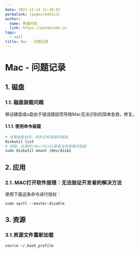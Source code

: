 ```yaml
---
date: 2021-11-14 11:38:52
permalink: /pages/64e5c3/
author: 
  name: 熊猫代码
  link: https://pandacode.cn
tags: 
  - null
title: Mac - 问题记录
---
```


# Mac - 问题记录

## 1. 磁盘

### 1.1. 磁盘装载问题

移动硬盘或u盘由于错误插拔而导致Mac无法识别的简单急救，修复。

#### 1.1.1. 使用命令装载

```sh
# 查看磁盘状态，找到没有装载的磁盘
diskutil list
# 挂载，这里的/dev/disk2是我没有装载的磁盘
sudo diskutil mount /dev/disk2
```

## 2. 应用

### 2.1. MAC打开软件报错：无法验证开发者的解决方法
使用下面这条命令进行授权：
```shell
sudo spctl --master-disable
```

## 3. 资源

### 3.1.资源文件重新加载

```shell
source ~/.bash_profile
```

